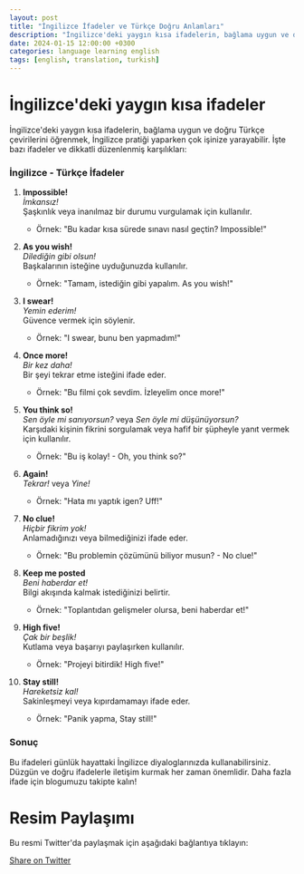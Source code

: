 ```yaml
---
layout: post
title: "İngilizce İfadeler ve Türkçe Doğru Anlamları"
description: "İngilizce'deki yaygın kısa ifadelerin, bağlama uygun ve doğru Türkçe çevirilerini öğrenmek, İngilizce pratiği yaparken çok işinize yarayabilir."
date: 2024-01-15 12:00:00 +0300
categories: language learning english
tags: [english, translation, turkish]
---
```


İngilizce'deki yaygın kısa ifadeler
====== 

İngilizce'deki yaygın kısa ifadelerin, bağlama uygun ve doğru Türkçe çevirilerini öğrenmek, İngilizce pratiği yaparken çok işinize yarayabilir. İşte bazı ifadeler ve dikkatli düzenlenmiş karşılıkları:



### **İngilizce - Türkçe İfadeler**

1. **Impossible!**  
   *İmkansız!*  
   Şaşkınlık veya inanılmaz bir durumu vurgulamak için kullanılır.  
   - Örnek: "Bu kadar kısa sürede sınavı nasıl geçtin? Impossible!"

2. **As you wish!**  
   *Dilediğin gibi olsun!*  
   Başkalarının isteğine uyduğunuzda kullanılır.  
   - Örnek: "Tamam, istediğin gibi yapalım. As you wish!"

3. **I swear!**  
   *Yemin ederim!*  
   Güvence vermek için söylenir.  
   - Örnek: "I swear, bunu ben yapmadım!"

4. **Once more!**  
   *Bir kez daha!*  
   Bir şeyi tekrar etme isteğini ifade eder.  
   - Örnek: "Bu filmi çok sevdim. İzleyelim once more!"

5. **You think so!**  
   *Sen öyle mi sanıyorsun?* veya *Sen öyle mi düşünüyorsun?*  
   Karşıdaki kişinin fikrini sorgulamak veya hafif bir şüpheyle yanıt vermek için kullanılır.  
   - Örnek: "Bu iş kolay! - Oh, you think so?"

6. **Again!**  
   *Tekrar!* veya *Yine!*  
   - Örnek: "Hata mı yaptık igen? Uff!"

7. **No clue!**  
   *Hiçbir fikrim yok!*  
   Anlamadığınızı veya bilmediğinizi ifade eder.  
   - Örnek: "Bu problemin çözümünü biliyor musun? - No clue!"

8. **Keep me posted**  
   *Beni haberdar et!*  
   Bilgi akışında kalmak istediğinizi belirtir.  
   - Örnek: "Toplantıdan gelişmeler olursa, beni haberdar et!"

9. **High five!**  
   *Çak bir beşlik!*  
   Kutlama veya başarıyı paylaşırken kullanılır.  
   - Örnek: "Projeyi bitirdik! High five!"

10. **Stay still!**  
    *Hareketsiz kal!*  
    Sakinleşmeyi veya kıpırdamamayı ifade eder.  
    - Örnek: "Panik yapma, Stay still!"



### **Sonuç**
Bu ifadeleri günlük hayattaki İngilizce diyaloglarınızda kullanabilirsiniz. Düzgün ve doğru ifadelerle iletişim kurmak her zaman önemlidir. Daha fazla ifade için blogumuzu takipte kalın!



<h1>Resim Paylaşımı</h1>
<p>Bu resmi Twitter'da paylaşmak için aşağıdaki bağlantıya tıklayın:</p>
<a href="https://twitter.com/intent/tweet?text={{ page.title | url_encode }}&url={{ site.url }}{{ page.url }}" target="_blank">Share on Twitter</a>




<script data-goatcounter="https://gg123.goatcounter.com/count"
        async src="//gc.zgo.at/count.js"></script>
